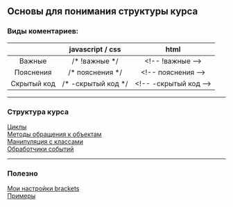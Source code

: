 ## Основы для понимания структуры курса
### Виды коментариев:
|  | javascript / css | html |
|:---:|:---:|:---:|
| Важные | /* !важные */ | \<!-- !важные --> |
| Пояснения | /* пояснения */ | \<!-- пояснения --> |
| Скрытый код | /* -скрытый код */ | \<!-- -скрытый код --> |
___
### Структура курса
[Циклы](https://github.com/MatveevFilipp/JavaScript/tree/master/JS/Cycle)  
[Методы обращения к объектам](https://github.com/MatveevFilipp/JavaScript/tree/master/JS/WorkWithTheObject)  
[Манипуляция с классами](https://github.com/MatveevFilipp/JavaScript/tree/master/JS/ClassManipulation)  
[Обработчики событий](https://github.com/MatveevFilipp/JavaScript/tree/master/JS/EventHandlers)  
____
### Полезно  
[Мои настройки brackets](https://github.com/MatveevFilipp/JavaScript/blob/master/Brackets)  
[Примеры](https://github.com/MatveevFilipp/JavaScript/tree/master/examples)  